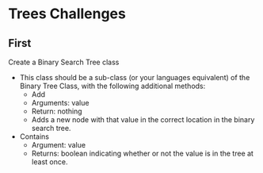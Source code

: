 # Trees Challenges

## First 
Create a Binary Search Tree class
- This class should be a sub-class (or your languages equivalent) of the Binary Tree Class, with the following additional methods:
  - Add
  - Arguments: value
  - Return: nothing
  - Adds a new node with that value in the correct location in the binary search tree.
- Contains
  - Argument: value
  - Returns: boolean indicating whether or not the value is in the tree at least once.

